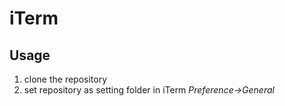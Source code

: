 # iTerm

## Usage
1. clone the repository
2. set repository as setting folder in iTerm _Preference->General_

